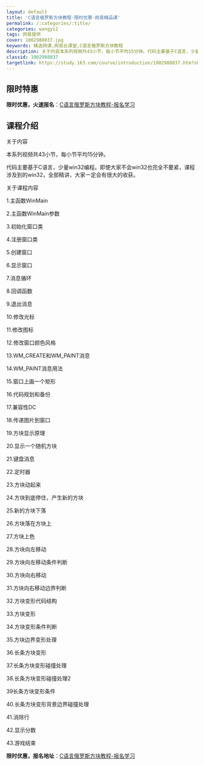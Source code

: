 ```yaml
---
layout: default
title: 'C语言俄罗斯方块教程-限时优惠-网易精品课'
permalink: /:categories/:title/
categories: wangyi2
tags: 网易提供
cover: 1002988037.jpg
keywords: 精选网课,网易云课堂,C语言俄罗斯方块教程
description: 关于内容本系列视频共43小节，每小节平均15分钟。代码主要基于C语言，少量win32编程。即使大家不会win32也完全不
classid: 1002988037
targetlink: https://study.163.com/course/introduction/1002988037.htm?share=1&shareId=1025206652&utm_campaign=share&utm_medium=iphoneShare&utm_source=&utm_u=1025206652
---
```


## 限时特惠

**限时优惠，火速报名**：[C语言俄罗斯方块教程-报名学习](https://study.163.com/course/introduction/1002988037.htm?share=1&shareId=1025206652&utm_campaign=share&utm_medium=iphoneShare&utm_source=&utm_u=1025206652)

## 课程介绍

关于内容

本系列视频共43小节，每小节平均15分钟。

代码主要基于C语言，少量win32编程。即使大家不会win32也完全不要紧，课程涉及到的win32，全部精讲，大家一定会有很大的收获。

关于课程内容

1.主函数WinMain

2.主函数WinMain参数

3.初始化窗口类

4.注册窗口类

5.创建窗口

6.显示窗口

7.消息循环

8.回调函数

9.退出消息

10.修改光标

11.修改图标

12.修改窗口颜色风格

13.WM_CREATE和WM_PAINT消息

14.WM_PAINT消息用法

15.窗口上画一个矩形

16.代码规划和备份

17.兼容性DC

18.传递图片到窗口

19.方块显示原理

20.显示一个随机方块

21.键盘消息

22.定时器

23.方块动起来

24.方块到底停住，产生新的方块

25.新的方块下落

26.方块落在方块上

27.方块上色

28.方块向左移动

29.方块向左移动条件判断

30.方块向右移动

31.方块向右移动边界判断

32.方块变形代码结构

33.方块变形

34.方块变形条件判断

35.方块边界变形处理

36.长条方块变形

37.长条方块变形碰撞处理

38.长条方块变形碰撞处理2

39长条方块变形条件

40.长条方块变形背景边界碰撞处理

41.消除行

42.显示分数

43.游戏结束

**限时优惠，报名地址**：[C语言俄罗斯方块教程-报名学习](https://study.163.com/course/introduction/1002988037.htm?share=1&shareId=1025206652&utm_campaign=share&utm_medium=iphoneShare&utm_source=&utm_u=1025206652)

